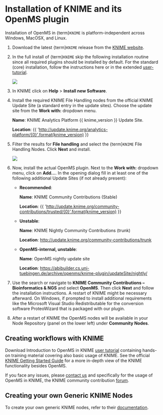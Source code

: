 # Installation of KNIME and its OpenMS plugin

Installation of OpenMS in {term}`KNIME` is platform-independent across Windows, MacOSX, and Linux.

1. Download the latest {term}`KNIME` release from the [KNIME website](https://www.knime.com/).
2. In the full install of {term}`KNIME` skip the following installation routine since all required plugins should be
   installed by default. For the standard (core) installation, follow the instructions here or in the extended [user-tutorial](../../tutorials-and-quickstart-guides/openms-user-tutorial.md).

   ![](/images/tutorials/knime/KNIME_Install.png)

3. In KNIME click on **Help** > **Install new Software**.
4. Install the required KNIME File Handling nodes from the official KNIME Update Site (a standard entry in the update
   sites). Choose the update site from the **Work with:** dropdown menu.

   **Name**: KNIME Analytics Platform {{ knime_version }} Update Site.

   **Location**: {{ 'http://update.knime.org/analytics-platform/{0}'.format(knime_version) }}

5. Filter the results for **File handling** and select the {term}`KNIME` File Handling Nodes. Click **Next** and install.

   ![](/images/tutorials/knime/KNIME_update_site.jpeg)

6. Now, install the actual OpenMS plugin. Next to the **Work with:** dropdown menu, click on **Add...**. In the opening
   dialog fill in at least one of the following additional Update Sites (if not already present):

   - **Recommended**:

     **Name**: KNIME Community Contributions (Stable)

     **Location**: {{ 'http://update.knime.org/community-contributions/trusted/{0}'.format(knime_version) }}

   - **Unstable**:

     **Name**: KNIME Nightly Community Contributions (trunk)

     **Location**:  http://update.knime.org/community-contributions/trunk

   - **OpenMS-internal, unstable**:

     **Name**: OpenMS nightly update site

     **Location**:  https://abibuilder.cs.uni-tuebingen.de/archive/openms/knime-plugin/updateSite/nightly/

7. Use the search or navigate to **KNIME Community Contributions – Bioinformatics & NGS** and select **OpenMS**. Then
   click **Next** and follow the installation instructions. A restart of KNIME might be necessary afterward. On Windows,
   if prompted to install additional requirements like the Microsoft Visual Studio Redistributable for the conversion
   software ProteoWizard that is packaged with our plugin.
8. After a restart of KNIME the OpenMS nodes will be available in your Node Repository (panel on the lower left) under
   **Community Nodes**.

## Creating workflows with KNIME

Download Introduction to OpenMS in KNIME [user tutorial](../../tutorials-and-quickstart-guides/openms-user-tutorial.md) containing hands-on training material covering also basic
usage of KNIME. See the official [KNIME Getting Started Guide](https://www.knime.com/getting-started-guide) for a more in-depth view of
the KNIME functionality besides OpenMS.

If you face any issues, please [contact us](/quick-reference/contact-us.md) and specifically for the usage of OpenMS in KNIME, the KNIME community contribution [forum](https://forum.knime.com/tag/openms).

## Creating your own Generic KNIME Nodes

To create your own generic KNIME nodes, refer to their [documentation](https://docs.knime.com/latest/pure_python_node_extensions_guide/index.html#introduction).
